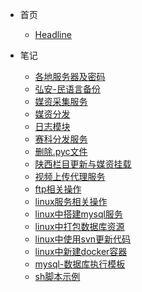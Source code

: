 * 首页

  * [Headline](/ "BanLi笔记")

* 笔记

  * [各地服务器及密码](/笔记/各地服务器及密码.md "BanLi笔记 - 各地服务器及密码")
  * [弘安-民语言备份](/笔记/弘安-民语言备份.md "BanLi笔记 - 弘安-民语言备份")
  * [媒资采集服务](/笔记/媒资采集服务.md "BanLi笔记 - 媒资采集服务")
  * [媒资分发](/笔记/媒资分发.md "BanLi笔记 - 媒资分发")
  * [日志模块](/笔记/linux服务相关操作.md "BanLi笔记 - 日志模块")
  * [赛科分发服务](/笔记/赛科分发服务.md "BanLi笔记 - 赛科分发服务")
  * [删除.pyc文件](/笔记/删除.pyc文件.md "BanLi笔记 - 删除.pyc文件")
  * [陕西栏目更新与媒资挂载](/笔记/陕西栏目更新与媒资挂载.md "BanLi笔记 - 陕西栏目更新与媒资挂载")
  * [视频上传代理服务](/笔记/视频上传代理服务.md "BanLi笔记 - 视频上传代理服务")
  * [ftp相关操作](/笔记/ftp相关操作.md "BanLi笔记 - ftp相关操作")
  * [linux服务相关操作](/笔记/linux服务相关操作.md "BanLi笔记 - linux服务相关操作")
  * [linux中搭建mysql服务](/笔记/linux中搭建mysql服务.md "BanLi笔记 - linux中搭建mysql服务")
  * [linux中打包数据库资源](/笔记/linux中打包数据库资源.md "BanLi笔记 - linux中打包数据库资源")
  * [linux中使用svn更新代码](/笔记/linux中使用svn更新代码.md "BanLi笔记 - linux中使用svn更新代码")
  * [linux中新建docker容器](/笔记/linux中新建docker容器.md "BanLi笔记 - linux中新建docker容器")
  * [mysql-数据库执行模板](/笔记/mysql-数据库执行模板.md "BanLi笔记 - mysql-数据库执行模板")
  * [sh脚本示例](/笔记/赛科分发服务.md "BanLi笔记 - sh脚本示例")

